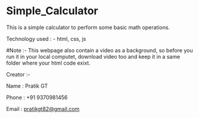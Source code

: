 # Simple_Calculator
This is a simple calculator to perform some basic math operations.

Technology used : - html, css, js

#Note :- This webpage also contain a video as a background, so before you run it in your local computet, download video too and keep it in a same folder where your html code exixt.

Creator :-

Name : Pratik GT

Phone : +91 9370981456

Email : pratikgt82@gmail.com


